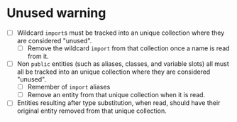 # Unused warning

* [ ] Wildcard `import`s must be tracked into an unique collection where they are considered "unused".
  * [ ] Remove the wildcard `import` from that collection once a name is read from it.
* [ ] Non `public` entities (such as aliases, classes, and variable slots) all must all be tracked into an unique collection where they are considered "unused".
  * [ ] Remember of `import` aliases
  * [ ] Remove an entity from that unique collection when it is read.
* [ ] Entities resulting after type substitution, when read, should have their original entity removed from that unique collection.